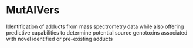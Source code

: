 # MutAIVers
Identification of adducts from mass spectrometry data while also offering predictive capabilities to determine potential source genotoxins associated with novel identified or pre-existing adducts
